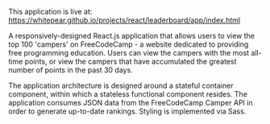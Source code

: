 This application is live at: https://whitepear.github.io/projects/react/leaderboard/app/index.html

A responsively-designed React.js application that allows users to view the top 100 'campers' on FreeCodeCamp - a website dedicated to providing free programming education. Users can view the campers with the most all-time points, or view the campers that have accumulated the greatest number of points in the past 30 days.

The application architecture is designed around a stateful container component, within which a stateless functional component resides. The application consumes JSON data from the FreeCodeCamp Camper API in order to generate up-to-date rankings. Styling is implemented via Sass.
